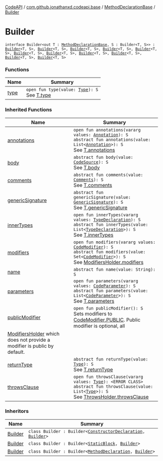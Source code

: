 [CodeAPI](../../../index.md) / [com.github.jonathanxd.codeapi.base](../../index.md) / [MethodDeclarationBase](../index.md) / [Builder](.)

# Builder

`interface Builder<out T : `[`MethodDeclarationBase`](../index.md)`, S : Builder<T, S>> : `[`Builder`](../../-body-holder/-builder/index.md)`<T, S>, `[`Builder`](../../-modifiers-holder/-builder/index.md)`<T, S>, `[`Builder`](../../-return-type-holder/-builder/index.md)`<T, S>, `[`Builder`](../../-parameters-holder/-builder/index.md)`<T, S>, `[`Builder`](../../-generic-signature-holder/-builder/index.md)`<T, S>, `[`Builder`](../../-annotable/-builder/index.md)`<T, S>, `[`Builder`](../../-named/-builder/index.md)`<T, S>, `[`Builder`](../../-typed/-builder/index.md)`<T, S>, `[`Builder`](../../../com.github.jonathanxd.codeapi.base.comment/-comment-holder/-builder/index.md)`<T, S>, `[`Builder`](../../-inner-types-holder/-builder/index.md)`<T, S>, `[`Builder`](../../-throws-holder/-builder/index.md)`<T, S>`

### Functions

| Name | Summary |
|---|---|
| [type](type.md) | `open fun type(value: `[`Type`](http://docs.oracle.com/javase/6/docs/api/java/lang/reflect/Type.html)`): S`<br>See [T.type](type.md) |

### Inherited Functions

| Name | Summary |
|---|---|
| [annotations](../../-annotable/-builder/annotations.md) | `open fun annotations(vararg values: `[`Annotation`](../../-annotation/index.md)`): S`<br>`abstract fun annotations(value: List<`[`Annotation`](../../-annotation/index.md)`>): S`<br>See [T.annotations](../../-annotable/-builder/annotations.md) |
| [body](../../-body-holder/-builder/body.md) | `abstract fun body(value: `[`CodeSource`](../../../com.github.jonathanxd.codeapi/-code-source/index.md)`): S`<br>See [T.body](../../-body-holder/-builder/body.md) |
| [comments](../../../com.github.jonathanxd.codeapi.base.comment/-comment-holder/-builder/comments.md) | `abstract fun comments(value: `[`Comments`](../../../com.github.jonathanxd.codeapi.base.comment/-comments/index.md)`): S`<br>See [T.comments](../../../com.github.jonathanxd.codeapi.base.comment/-comment-holder/-builder/comments.md) |
| [genericSignature](../../-generic-signature-holder/-builder/generic-signature.md) | `abstract fun genericSignature(value: `[`GenericSignature`](../../../com.github.jonathanxd.codeapi.generic/-generic-signature/index.md)`): S`<br>See [T.genericSignature](../../-generic-signature-holder/-builder/generic-signature.md) |
| [innerTypes](../../-inner-types-holder/-builder/inner-types.md) | `open fun innerTypes(vararg values: `[`TypeDeclaration`](../../-type-declaration/index.md)`): S`<br>`abstract fun innerTypes(value: List<`[`TypeDeclaration`](../../-type-declaration/index.md)`>): S`<br>See [T.innerTypes](../../-inner-types-holder/-builder/inner-types.md) |
| [modifiers](../../-modifiers-holder/-builder/modifiers.md) | `open fun modifiers(vararg values: `[`CodeModifier`](../../-code-modifier/index.md)`): S`<br>`abstract fun modifiers(value: Set<`[`CodeModifier`](../../-code-modifier/index.md)`>): S`<br>See [ModifiersHolder.modifiers](../../-modifiers-holder/modifiers.md) |
| [name](../../-named/-builder/name.md) | `abstract fun name(value: String): S` |
| [parameters](../../-parameters-holder/-builder/parameters.md) | `open fun parameters(vararg values: `[`CodeParameter`](../../-code-parameter/index.md)`): S`<br>`abstract fun parameters(value: List<`[`CodeParameter`](../../-code-parameter/index.md)`>): S`<br>See [T.parameters](../../-parameters-holder/-builder/parameters.md) |
| [publicModifier](../../-modifiers-holder/-builder/public-modifier.md) | `open fun publicModifier(): S`<br>Sets modifiers to [CodeModifier.PUBLIC](../../-code-modifier/-p-u-b-l-i-c.md). Public modifier is optional, all
[ModifiersHolder](../../-modifiers-holder/index.md) which does not provide a modifier is public by default. |
| [returnType](../../-return-type-holder/-builder/return-type.md) | `abstract fun returnType(value: `[`Type`](http://docs.oracle.com/javase/6/docs/api/java/lang/reflect/Type.html)`): S`<br>See [T.returnType](../../-return-type-holder/-builder/return-type.md) |
| [throwsClause](../../-throws-holder/-builder/throws-clause.md) | `open fun throwsClause(vararg values: `[`Type`](http://docs.oracle.com/javase/6/docs/api/java/lang/reflect/Type.html)`): <ERROR CLASS>`<br>`abstract fun throwsClause(value: List<`[`Type`](http://docs.oracle.com/javase/6/docs/api/java/lang/reflect/Type.html)`>): S`<br>See [ThrowsHolder.throwsClause](../../-throws-holder/throws-clause.md) |

### Inheritors

| Name | Summary |
|---|---|
| [Builder](../../-constructor-declaration/-builder/index.md) | `class Builder : Builder<`[`ConstructorDeclaration`](../../-constructor-declaration/index.md)`, `[`Builder`](../../-constructor-declaration/-builder/index.md)`>` |
| [Builder](../../-static-block/-builder/index.md) | `class Builder : Builder<`[`StaticBlock`](../../-static-block/index.md)`, `[`Builder`](../../-static-block/-builder/index.md)`>` |
| [Builder](../../-method-declaration/-builder/index.md) | `class Builder : Builder<`[`MethodDeclaration`](../../-method-declaration/index.md)`, `[`Builder`](../../-method-declaration/-builder/index.md)`>` |
